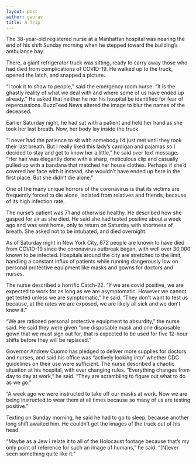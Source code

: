 ```yaml
---
layout: post
author: gaurav
title: A Trip
---
```


The 38-year-old registered nurse at a Manhattan hospital was nearing the end of his shift Sunday morning when he stepped toward the building’s ambulance bay.

There, a giant refrigerator truck was sitting, ready to carry away those who had died from complications of COVID-19. He walked up to the truck, opened the latch, and snapped a picture.

“I took it to show to people,” said the emergency room nurse. “It is the ghastly reality of what we deal with and where some of us have ended up already.” He asked that neither he nor his hospital be identified for fear of repercussions. BuzzFeed News altered the image to blur the names of the deceased.

Earlier Saturday night, he had sat with a patient and held her hand as she took her last breath. Now, her body lay inside the truck.

“I never had the patience to sit with somebody I’d just met until they took their last breath. But I really liked this lady’s cardigan and pajamas so I decided to stay and get to know her a little,” he said over text message. “Her hair was elegantly done with a sharp, meticulous clip and casually pulled up with a bandana that matched her house clothes. Perhaps if she’d covered her face with it instead, she wouldn’t have ended up here in the first place. But she didn’t die alone.”

One of the many unique horrors of the coronavirus is that its victims are frequently forced to die alone, isolated from relatives and friends, because of its high infection rate.

The nurse’s patient was 71 and otherwise healthy. He described how she gasped for air as she died. He said she had tested positive about a week ago and was sent home, only to return on Saturday with shortness of breath. She asked not to be intubated, and died overnight.

As of Saturday night in New York City, 672 people are known to have died from COVID-19 since the coronavirus outbreak began, with well over 30,000 known to be infected. Hospitals around the city are stretched to the limit, handling a constant influx of patients while running dangerously low on personal protective equipment like masks and gowns for doctors and nurses.

The nurse described a horrific Catch-22. “If we are covid positive, we are expected to work for as long as we are asymptomatic. However we cannot get tested unless we are symptomatic,” he said. “They don’t want to test us because, at the rates we are exposed, we are likely all sick and we don’t know it.”

“We are rationed personal protective equipment to absurdity,” the nurse said. He said they were given “one disposable mask and one disposable gown that we must sign out for, that is expected to be used for five 12-hour shifts before they will be replaced.”

Governor Andrew Cuomo has pledged to deliver more supplies for doctors and nurses, and said his office was “actively looking into” whether CDC guidelines on their use were sufficient. The nurse described a chaotic situation at his hospital, with ever changing rules. “Everything changes from day to day at work,” he said. “They are scrambling to figure out what to do as we go.”

“A week ago we were instructed to take off our masks at work. Now we are being instructed to wear them at all times because so many of us are testing positive.”

Texting on Sunday morning, he said he had to go to sleep, because another long shift awaited him. He couldn’t get the images of the truck out of his head.

“Maybe as a Jew i relate it to all of the Holocaust footage because that’s my only point of reference for such an image of humans,” he said. “[N]ever seen something quite like it.”

